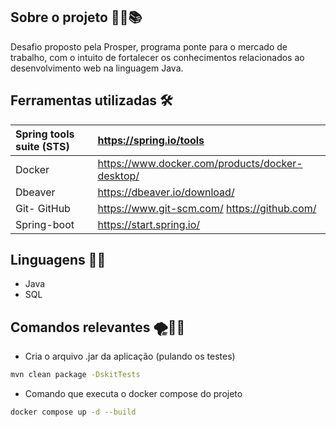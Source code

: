 ## Sobre o projeto 🐱‍💻📚

Desafio proposto pela Prosper, programa ponte para o mercado de trabalho, com o intuito de fortalecer os conhecimentos 
relacionados ao desenvolvimento web na linguagem Java.

## Ferramentas utilizadas 🛠️

| Spring tools suite (STS) |  https://spring.io/tools |
| :----------------------   | :---          |
| Docker                   | https://www.docker.com/products/docker-desktop/ |
| Dbeaver                  | https://dbeaver.io/download/  |
| Git- GitHub       |   https://www.git-scm.com/ https://github.com/  |
| Spring-boot | https://start.spring.io/ |


## Linguagens 🐱‍💻

  - Java
  - SQL

## Comandos relevantes 🌪️✍🏻

- Cria o arquivo .jar da aplicação (pulando os testes)
 
```bash
mvn clean package -DskitTests
```
- Comando que executa o docker compose do projeto

```bash
docker compose up -d --build
```
